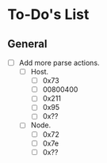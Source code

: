 # To-Do's List

## General

- [ ] Add more parse actions.
    - [ ] Host.
        - [ ] 0x73
        - [ ] 00800400
        - [ ] 0x211
        - [ ] 0x95
        - [ ] 0x??
    - [ ] Node.
        - [ ] 0x72
        - [ ] 0x7e
        - [ ] 0x??
